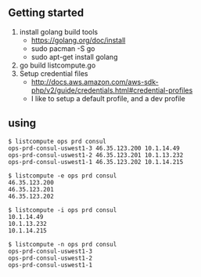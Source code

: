## Getting started
1) install golang build tools
    * https://golang.org/doc/install
    * sudo pacman -S go
    * sudo apt-get install golang
2) go build listcompute.go
3) Setup credential files
    * http://docs.aws.amazon.com/aws-sdk-php/v2/guide/credentials.html#credential-profiles
    * I like to setup a default profile, and a dev profile


## using
```
$ listcompute ops prd consul
ops-prd-consul-uswest1-3 46.35.123.200 10.1.14.49
ops-prd-consul-uswest1-2 46.35.123.201 10.1.13.232
ops-prd-consul-uswest1-1 46.35.123.202 10.1.14.215

$ listcompute -e ops prd consul
46.35.123.200
46.35.123.201
46.35.123.202

$ listcompute -i ops prd consul
10.1.14.49
10.1.13.232
10.1.14.215

$ listcompute -n ops prd consul
ops-prd-consul-uswest1-3
ops-prd-consul-uswest1-2
ops-prd-consul-uswest1-1
```
